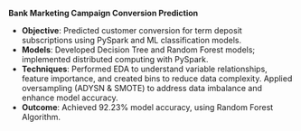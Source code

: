 **Bank Marketing Campaign Conversion Prediction**  
- **Objective**: Predicted customer conversion for term deposit subscriptions using PySpark and ML classification models.  
- **Models**: Developed Decision Tree and Random Forest models; implemented distributed computing with PySpark. 
- **Techniques**: Performed EDA to understand variable relationships, feature importance, and created bins to reduce data complexity.
      Applied oversampling (ADYSN & SMOTE) to address data imbalance and enhance model accuracy.  
- **Outcome**: Achieved 92.23% model accuracy, using Random Forest Algorithm.
